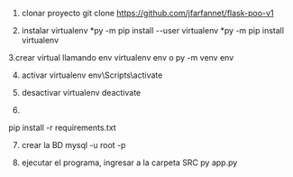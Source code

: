 1. clonar proyecto
git clone https://github.com/jfarfannet/flask-poo-v1

2. instalar virtualenv
*py -m pip install --user virtualenv
*py -m pip install virtualenv


3.crear virtual llamando env
virtualenv env
o
py -m venv env

4. activar virtualenv
env\Scripts\activate

5. desactivar virtualenv
deactivate

6.
pip install -r requirements.txt

7. crear la BD
mysql -u root -p

8. ejecutar el programa, ingresar a la carpeta SRC
py app.py